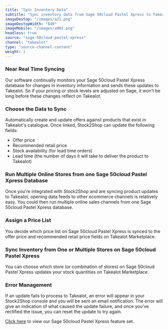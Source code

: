 ```yaml
---
title: "Sync Inventory Data"
subtitle: "Sync inventory data from Sage 50cloud Pastel Xpress to Takealot Marketplace."
imageDestop: "/images/a21.png"
imageDestopWidth: "849"
imageMobile: "/images/a002.png"
headless: true
source: "sage-50cloud-pastel-xpress"
channel: "takealot"
type: "source-channel-content"
weight: 1
---
```


### Near Real Time Syncing
Our software continually monitors your Sage 50cloud Pastel Xpress database for changes in inventory information and sends these updates to Takealot. So if your pricing or stock levels are adjusted on Sage, it won’t be long before these changes reflect on Takealot.

### Choose the Data to Sync
Automatically create and update offers against products that exist in Takealot's catalogue. Once linked, Stock2Shop can update the following fields:
- Offer price
- Recommended retail price
- Stock availability (for lead time orders)
- Lead time (the number of days it will take to deliver the product to Takealot)

### Run Multiple Online Stores from one Sage 50cloud Pastel Xpress Database
Once you’re integrated with Stock2Shop and are syncing product updates to Takealot, opening data feeds to other ecommerce channels is relatively easy. You could then run multiple online sales channels from one Sage 50cloud Pastel Xpress database.

### Assign a Price List
You decide which price list on Sage 50cloud Pastel Xpress is synced to the offer price and recommended retail price fields on Takealot Marketplace.

### Sync Inventory from One or Multiple Stores on Sage 50cloud Pastel Xpress
You can choose which store (or combination of stores) on Sage 50cloud Pastel Xpress updates your stock quantities on Takealot Marketplace.

### Error Management
If an update fails to process to Takealot, an error will appear in your Stock2Shop console and you will be sent an email notification. The error will give an indication of what caused the update failure, and once you’ve rectified the issue, you can reset the update to try again.

[Click here](/help/features/sage-50cloud-pastel-xpress/ "Sage 50cloud Pastel Xpress Features") to view our Sage 50cloud Pastel Xpress feature set.